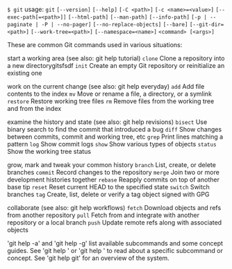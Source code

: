 `$ git`
 usage: `git` `[--version]` `[--help]` `[-C <path>]` `[-c <name>=<value>]`
           `[--exec-path[=<path>]]` `[--html-path]` `[--man-path]` `[--info-path]`
           `[-p | --paginate | -P | --no-pager]` `[--no-replace-objects]` `[--bare]`
           `[--git-dir=<path>]` `[--work-tree=<path>]` `[--namespace=<name>]`
           `<command> [<args>]`

These are common Git commands used in various situations:

start a working area (see also: git help tutorial)
   `clone`     Clone a repository into a new directorygitsfsdf
   `init`      Create an empty Git repository or reinitialize an existing one

work on the current change (see also: git help everyday)
   `add`       Add file contents to the index
   `mv`        Move or rename a file, a directory, or a symlink
   `restore`   Restore working tree files
   `rm`        Remove files from the working tree and from the index

examine the history and state (see also: git help revisions)
   `bisect`    Use binary search to find the commit that introduced a bug
   `diff`      Show changes between commits, commit and working tree, etc
   `grep`      Print lines matching a pattern
   `log`       Show commit logs
   `show`      Show various types of objects
   `status`    Show the working tree status

grow, mark and tweak your common history
   `branch`    List, create, or delete branches
   `commit`    Record changes to the repository
   `merge`     Join two or more development histories together
   `rebase`    Reapply commits on top of another base tip
   `reset`     Reset current HEAD to the specified state
   `switch`    Switch branches
   `tag`       Create, list, delete or verify a tag object signed with GPG

collaborate (see also: git help workflows)
   `fetch`     Download objects and refs from another repository
   `pull`      Fetch from and integrate with another repository or a local branch
   `push`      Update remote refs along with associated objects

'git help -a' and 'git help -g' list available subcommands and some
concept guides. See 'git help <command>' or 'git help <concept>'
to read about a specific subcommand or concept.
See 'git help git' for an overview of the system.
